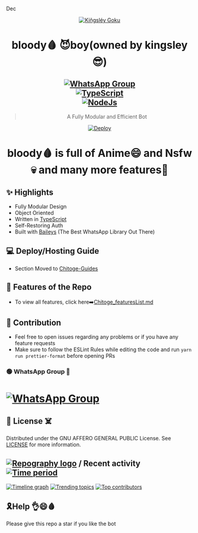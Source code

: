 Dec<div align="center">
<a href="https://imgbb.com/"><img src="https://i.ibb.co/t3tbKCJ/K-gsl-y-Goku.jpg" alt="Kíñgsléy Goku" border="0"></a>

<h1><er>bloody🩸 😈boy(owned by kingsley😎)</er></a></h1>

## [![WhatsApp Group](https://img.shields.io/badge/WhatsApp-25D366?style=for-the-badge&logo=whatsapp&logoColor=white)](https://chat.whatsapp.com/IDZRRpcy0ZpLCetx1I9rFt)<br> [![TypeScript](https://img.shields.io/badge/TypeScript-007ACC?style=for-the-badge&logo=typescript&logoColor=white)](https://www.typescriptlang.org/) <br>[![NodeJs](https://img.shields.io/badge/Node.js-43853D?style=for-the-badge&logo=node.js&logoColor=white)](https://nodejs.org/en/)

> A Fully Modular and Efficient Bot <br>

[![Deploy](https://www.herokucdn.com/deploy/button.svg)](https://heroku.com/deploy?template=https://github.com/Ife250/king/blob/main)



</div>
<div align="center">
<h1>bloody🩸 is full of Anime😄 and Nsfw💀 and many more features🤔</h1>
</div>

## ✨ Highlights

-   Fully Modular Design
-   Object Oriented
-   Written in [TypeScript](https://www.typescriptlang.org/)
-   Self-Restoring Auth
-   Built with [Baileys](https://github.com/adiwajshing/baileys) (The Best
    WhatsApp Library Out There)

## 💻 Deploy/Hosting Guide

-   Section Moved to
    [Chitoge-Guides](https://github.com/ShineiIchijo/Chitoge-Guides/blob/main/README.md)

## 🍥 Features of the Repo

-   To view all features, click
    here➡️[Chitoge_featuresList.md](https://github.com/ShineiIchijo/Chitoge/blob/main/Features.md)

## 💪 Contribution

-   Feel free to open issues regarding any problems or if you have any feature requests
-   Make sure to follow the ESLint Rules while editing the code and run
    `yarn run prettier-format` before opening PRs

### 🟢 WhatsApp Group 🙁

# [![WhatsApp Group](https://img.shields.io/badge/WhatsApp-25D366?style=for-the-badge&logo=whatsapp&logoColor=white)](https://chat.whatsapp.com/IDZRRpcy0ZpLCetx1I9rFt)

## 📄 License ☠️

Distributed under the GNU AFFERO GENERAL PUBLIC License. See [LICENSE](/LICENSE)
for more information.

## [![Repography logo](https://images.repography.com/logo.svg)](https://repography.com) / Recent activity [![Time period](https://images.repography.com/25060361/Ife250/king/recent-activity/37c68dedb80850df8ba3e4728c656626_badge.svg)](https://repography.com)
[![Timeline graph](https://images.repography.com/25060361/Ife250/king/recent-activity/37c68dedb80850df8ba3e4728c656626_timeline.svg)](https://github.com/Ife250/king/commits)
[![Trending topics](https://images.repography.com/25060361/Ife250/king/recent-activity/37c68dedb80850df8ba3e4728c656626_words.svg)](https://github.com/Ife250/king/commits)
[![Top contributors](https://images.repography.com/25060361/Ife250/king/recent-activity/37c68dedb80850df8ba3e4728c656626_users.svg)](https://github.com/Ife250/king/graphs/contributors)

## 🎗Help 👌😄🩸
Please give this repo a star if you like the bot
